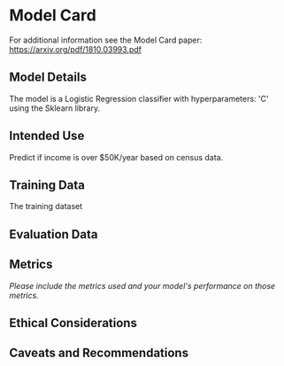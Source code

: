 # Model Card

For additional information see the Model Card paper: https://arxiv.org/pdf/1810.03993.pdf

## Model Details

The model is a Logistic Regression classifier with hyperparameters: 'C' using the Sklearn library.

## Intended Use

Predict if income is over $50K/year based on census data.

## Training Data

The training dataset 

## Evaluation Data

## Metrics
_Please include the metrics used and your model's performance on those metrics._

## Ethical Considerations

## Caveats and Recommendations
